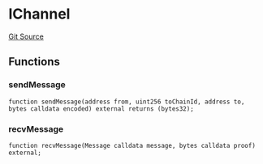 # IChannel
[Git Source](https://github.com/darwinia-network/ORMP/blob/ee39b68e9de8fcd65763e52aec00c1d9ff4831db/src/interfaces/IChannel.sol)


## Functions
### sendMessage


```solidity
function sendMessage(address from, uint256 toChainId, address to, bytes calldata encoded) external returns (bytes32);
```

### recvMessage


```solidity
function recvMessage(Message calldata message, bytes calldata proof) external;
```

